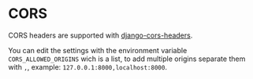 # CORS

CORS headers are supported with [django-cors-headers](https://github.com/adamchainz/django-cors-headers).

You can edit the settings with the environment variable `CORS_ALLOWED_ORIGINS` wich is a list, to add multiple origins separate them with `,`, example: `127.0.0.1:8000,localhost:8000`.
